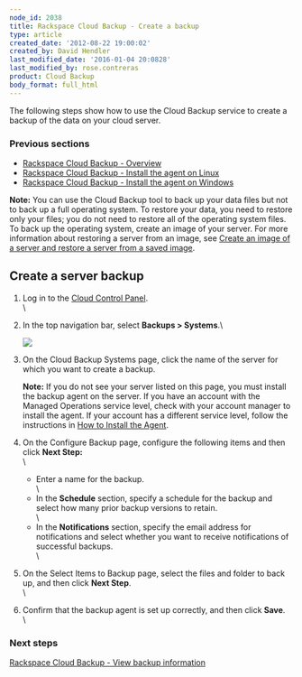 ```yaml
---
node_id: 2038
title: Rackspace Cloud Backup - Create a backup
type: article
created_date: '2012-08-22 19:00:02'
created_by: David Hendler
last_modified_date: '2016-01-04 20:0828'
last_modified_by: rose.contreras
product: Cloud Backup
body_format: full_html
---
```


The following steps show how to use the Cloud Backup service to create a
backup of the data on your cloud server.

### Previous sections

-   [Rackspace Cloud Backup -
    Overview](http://www.rackspace.com/knowledge_center/article/rackspace-cloud-backup-overview)
-   [Rackspace Cloud Backup - Install the agent on
    Linux](http://www.rackspace.com/knowledge_center/article/rackspace-cloud-backup-install-the-agent-on-linux)
-   [Rackspace Cloud Backup - Install the agent on
    Windows](https://www.rackspace.com/knowledge_center/article/rackspace-cloud-backup-install-the-agent-on-windows)

**Note:** You can use the Cloud Backup tool to back up your data files
but not to back up a full operating system. To restore your data, you
need to restore only your files; you do not need to restore all of the
operating system files. To back up the operating system, create an image
of your server. For more information about restoring a server from an
image, see [Create an image of a server and restore a server from a
saved
image](http://www.rackspace.com/knowledge_center/article/create-an-image-of-a-server-and-restore-a-server-from-a-saved-image).

Create a server backup
----------------------

1.  Log in to the [Cloud Control
    Panel](https://mycloud.rackspace.com/).\
    \
2.  In the top navigation bar, select **Backups \> Systems**.\

    ![](/knowledge_center/sites/default/files/field/image/2038-1_0.png)

3.  On the Cloud Backup Systems page, click the name of the server for
    which you want to create a backup.

    **Note:** If you do not see your server listed on this page, you
    must install the backup agent on the server. If you have an account
    with the Managed Operations service level, check with your account
    manager to install the agent. If your account has a different
    service level, follow the instructions in [How to Install the
    Agent](https://admin.rackspace.com/knowledge_center/article/rackspace-cloud-backup-install-the-agent).

4.  On the Configure Backup page, configure the following items and then
    click **Next Step:**\
    \
    -   Enter a name for the backup.\
        \
    -   In the **Schedule** section, specify a schedule for the backup
        and select how many prior backup versions to retain.\
        \
    -   In the **Notifications** section, specify the email address for
        notifications and select whether you want to receive
        notifications of successful backups.\
        \

5.  On the Select Items to Backup page, select the files and folder to
    back up, and then click **Next Step**.\
    \
6.  Confirm that the backup agent is set up correctly, and then click
    **Save**.\
    \

### Next steps

[Rackspace Cloud Backup - View backup
information](http://www.rackspace.com/knowledge_center/article/rackspace-cloud-backup-view-backup-information)

